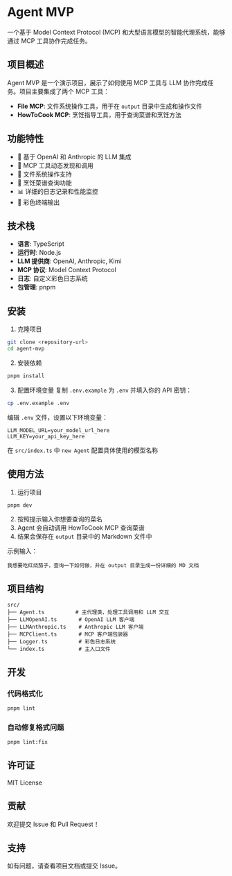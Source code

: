 # Agent MVP

一个基于 Model Context Protocol (MCP) 和大型语言模型的智能代理系统，能够通过 MCP 工具协作完成任务。

## 项目概述

Agent MVP 是一个演示项目，展示了如何使用 MCP 工具与 LLM 协作完成任务。项目主要集成了两个 MCP 工具：

- **File MCP**: 文件系统操作工具，用于在 `output` 目录中生成和操作文件
- **HowToCook MCP**: 烹饪指导工具，用于查询菜谱和烹饪方法

## 功能特性

- 🤖 基于 OpenAI 和 Anthropic 的 LLM 集成
- 🔧 MCP 工具动态发现和调用
- 📁 文件系统操作支持
- 🍳 烹饪菜谱查询功能
- 📊 详细的日志记录和性能监控
- 🎨 彩色终端输出

## 技术栈

- **语言**: TypeScript
- **运行时**: Node.js
- **LLM 提供商**: OpenAI, Anthropic, Kimi
- **MCP 协议**: Model Context Protocol
- **日志**: 自定义彩色日志系统
- **包管理**: pnpm

## 安装

1. 克隆项目

```bash
git clone <repository-url>
cd agent-mvp
```

2. 安装依赖

```bash
pnpm install
```

3. 配置环境变量
   复制 `.env.example` 为 `.env` 并填入你的 API 密钥：

```bash
cp .env.example .env
```

编辑 `.env` 文件，设置以下环境变量：

```
LLM_MODEL_URL=your_model_url_here
LLM_KEY=your_api_key_here
```

在 `src/index.ts` 中 `new Agent` 配置具体使用的模型名称

## 使用方法

1. 运行项目

```bash
pnpm dev
```

2. 按照提示输入你想要查询的菜名
3. Agent 会自动调用 HowToCook MCP 查询菜谱
4. 结果会保存在 `output` 目录中的 Markdown 文件中

示例输入：

```
我想要吃红烧茄子，查询一下如何做，并在 output 目录生成一份详细的 MD 文档
```

## 项目结构

```
src/
├── Agent.ts          # 主代理类，处理工具调用和 LLM 交互
├── LLMOpenAI.ts       # OpenAI LLM 客户端
├── LLMAnthropic.ts    # Anthropic LLM 客户端
├── MCPClient.ts       # MCP 客户端包装器
├── Logger.ts          # 彩色日志系统
└── index.ts           # 主入口文件
```

## 开发

### 代码格式化

```bash
pnpm lint
```

### 自动修复格式问题

```bash
pnpm lint:fix
```

## 许可证

MIT License

## 贡献

欢迎提交 Issue 和 Pull Request！

## 支持

如有问题，请查看项目文档或提交 Issue。
